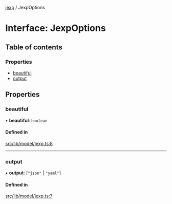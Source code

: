 [jexp](../README.md) / JexpOptions

# Interface: JexpOptions

## Table of contents

### Properties

- [beautiful](JexpOptions.md#beautiful)
- [output](JexpOptions.md#output)

## Properties

### beautiful

• **beautiful**: `boolean`

#### Defined in

[src/lib/model/jexp.ts:8](https://github.com/data7expressions/jexp/blob/9a0ddccfae49b01240ac2c1bb2864417b46df207/src/lib/model/jexp.ts#L8)

___

### output

• **output**: [``"json"`` \| ``"yaml"``]

#### Defined in

[src/lib/model/jexp.ts:7](https://github.com/data7expressions/jexp/blob/9a0ddccfae49b01240ac2c1bb2864417b46df207/src/lib/model/jexp.ts#L7)
